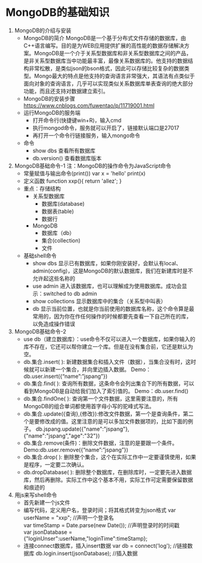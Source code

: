 # MongoDB的基础知识
1. MongoDB的介绍与安装
    - MongoDB的简介
    MongoDB是一个基于分布式文件存储的数据库，由C++语言编写。目的是为WEB应用提供扩展的高性能的数据存储解决方案。MongoDB是一个介于关系型数据库和非关系型数据库之间的产品，是非关系型数据库当中功能最丰富，最像关系数据库的。他支持的数据结构非常松散，是类似json的bson格式，因此可以存储比较复杂的数据类型。Mongo最大的特点是他支持的查询语言非常强大，其语法有点类似于面向对象的查询语言，几乎可以实现类似关系数据库单表查询的绝大部分功能，而且还支持对数据建立索引。
    - MongoDB的安装步骤 
    https://www.cnblogs.com/fuwentao/p/11719001.html
    - 运行MongoDB的服务端
        - 打开命令行(快捷键win+R)，输入cmd
        - 执行mongod命令，服务就可以开启了，链接默认端口是27017
        - 再打开一个命令行链接服务，输入mongo命令
    - 命令
        - show dbs 查看所有数据库
        - db.version() 查看数据库版本
2. MongoDB基础命令-1
    注：MongoDB的操作命令为JavaScript命令
    - 常量赋值与输出命令(print())
    var x = 'hello'
    print(x)
    - 定义函数
    function xxp(){
        return 'allez';
    }
    - 重点：存储结构
        - 关系型数据库
            - 数据库(database)
            - 数据表(table)
            - 数据行
        - MongoDB
            - 数据库（db）
            - 集合(collection)
            - 文件
    - 基础shell命令
        - show dbs 显示已有数据库，如果你刚安装好，会默认有local、admin(config)，这是MongoDB的默认数据库，我们在新建库时是不允许起这些名称的
        - use admin 进入该数据库，也可以理解成为使用数据库。成功会显示：switched to db admin
        - show collections 显示数据库中的集合（关系型中叫表）
        - db 显示当前位置，也就是你当前使用的数据库名称，这个命令算是最常用的，因为你在作任何操作的时候都要先查看一下自己所在的库，以免造成操作错误
3. MongoDB基础命令-2
    - use db（建立数据库）：use命令不仅可以进入一个数据库，如果你输入的库不存在，它还可以帮你建立一个库。但是在没有集合前，它还是默认为空。
    - db.集合.insert( ): 新建数据集合和插入文件（数据），当集合没有时，这时候就可以新建一个集合，并向里边插入数据。
    Demo：db.user.insert({“name”:”jspang”})
    - db.集合.find( ): 查询所有数据，这条命令会列出集合下的所有数据，可以看到MongoDB是自动给我们加入了索引值的。
    Demo：db.user.find()
    - db.集合.findOne( ): 查询第一个文件数据，这里需要注意的，所有MongoDB的组合单词都使用首字母小写的驼峰式写法。
    - db.集合.update({查询},{修改}):修改文件数据，第一个是查询条件，第二个是要修改成的值。这里注意的是可以多加文件数据项的，比如下面的例子。
    db.jspang.update({"name":"jspang"},{"name":"jspang","age":"32"})
    - db.集合.remove(条件)：删除文件数据，注意的是要跟一个条件。
    Demo:db.user.remove({“name”:”jspang”})
    - db.集合.drop( ): 删除整个集合，这个在实际工作中一定要谨慎使用，如果是程序，一定要二次确认。
    - db.dropDatabase( ): 删除整个数据库，在删除库时，一定要先进入数据库，然后再删除。实际工作中这个基本不用，实际工作可定需要保留数据和痕迹的
4. 用js来写shell命令
    - 首先新建一个js文件
    - 编写代码，定义用户名，登录时间；将其格式转变为json格式
    var userName = "xxp";    //声明一个登录名             
    var timeStamp = Date.parse(new Date());     //声明登录时的时间戳  
    var jsonDatabase = {"loginUnser":userName,"loginTime":timeStamp}; 
    - 连接connect数据库，插入insert数据
    var db = connect('log');   //链接数据库
    db.login.insert(jsonDatabase);  //插入数据
